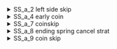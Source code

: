 
<details>
<summary>SS_a_2 left side skip</summary>

Demo into the bubble overlapping the touch switch gate to make it a bit more vertically lenient. \
If you find the bubble super hard, you can do a quick reverse super instead. \
The camera will be off, so practice the room like that a bit. \
![gif](https://github.com/kaizobuzz/gal-lery-collab-strat-doc/blob/main/levels/starry_summit/images/r2start.webp)

</details>

<details>
<summary>SS_a_4 early coin</summary>

![gif](https://github.com/kaizobuzz/gal-lery-collab-strat-doc/blob/main/levels/starry_summit/images/coinrush.webp)

</details>

<details>
<summary>SS_a_7 coinskip</summary>
Climbjump then wallboost off the wall to make it fall earlier.

![gif](https://github.com/kaizobuzz/gal-lery-collab-strat-doc/blob/main/levels/starry_summit/images/thirdlastcoinskip.webp)
</details>

<details>
<summary>SS_a_8 ending spring cancel strat</summary>


![gif](https://github.com/kaizobuzz/gal-lery-collab-strat-doc/blob/main/levels/starry_summit/images/secondlastsprancel.webp)
</details>

<details>
<summary>SS_a_9 coin skip</summary>

![gif](https://github.com/kaizobuzz/gal-lery-collab-strat-doc/blob/main/levels/starry_summit/images/lastroomcoinskip.webp)
</details>

